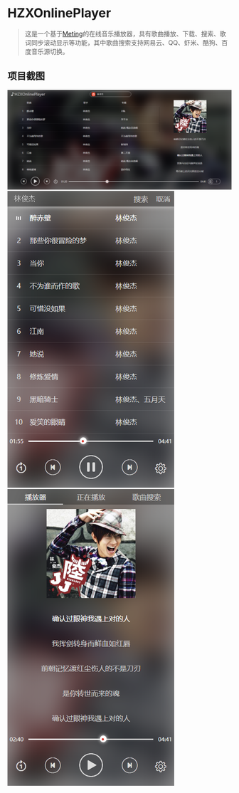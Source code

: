 # HZXOnlinePlayer
> 这是一个基于[Meting](https://github.com/metowolf/Meting)的在线音乐播放器，具有歌曲播放、下载、搜索、歌词同步滚动显示等功能，其中歌曲搜索支持网易云、QQ、虾米、酷狗、百度音乐源切换。

## 项目截图
![](https://raw.githubusercontent.com/hzx2034252646/music/master/screenshot/1.png)
![](https://raw.githubusercontent.com/hzx2034252646/music/master/screenshot/2.png)
![](https://raw.githubusercontent.com/hzx2034252646/music/master/screenshot/3.png)
